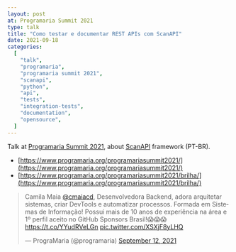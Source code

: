```yaml
---
layout: post
at: Programaria Summit 2021
type: talk
title: "Como testar e documentar REST APIs com ScanAPI"
date: 2021-09-18
categories:
  [
    "talk",
    "programaria",
    "programaria summit 2021",
    "scanapi",
    "python",
    "api",
    "tests",
    "integration-tests",
    "documentation",
    "opensource",
  ]
---
```


Talk at [Programaria Summit 2021][programaria-summit2021], about
[ScanAPI](https://scanapi.dev) framework (PT-BR).

- [https://www.programaria.org/programariasummit2021/](https://www.programaria.org/programariasummit2021/)
- [https://www.programaria.org/programariasummit2021/brilha/](https://www.programaria.org/programariasummit2021/brilha/)

<script async class="speakerdeck-embed" data-id="45f5b3c2de1c4e02a68fe357310c70fb" data-ratio="1.77777777777778" src="//speakerdeck.com/assets/embed.js"></script>

<blockquote class="twitter-tweet"><p lang="pt" dir="ltr">Camila Maia <a href="https://twitter.com/cmaiacd?ref_src=twsrc%5Etfw">@cmaiacd</a>, Desenvolvedora Backend, adora arquitetar sistemas, criar DevTools e automatizar processos. Formada em Sistemas de Informação! Possui mais de 10 anos de experiência na área e 1º perfil aceito no GitHub Sponsors Brasil!😱😱😱<a href="https://t.co/YYudRVeLGn">https://t.co/YYudRVeLGn</a> <a href="https://t.co/XSXjF8yLHQ">pic.twitter.com/XSXjF8yLHQ</a></p>&mdash; PrograMaria (@programaria) <a href="https://twitter.com/programaria/status/1437106239452979202?ref_src=twsrc%5Etfw">September 12, 2021</a></blockquote> <script async src="https://platform.twitter.com/widgets.js" charset="utf-8"></script>

[programaria-summit2021]: https://www.programaria.org/programariasummit2021/
